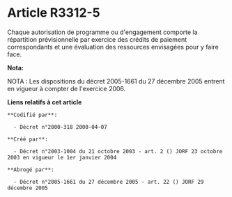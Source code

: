 # Article R3312-5

Chaque autorisation de programme ou d'engagement comporte la répartition prévisionnelle par exercice des crédits de paiement
correspondants et une évaluation des ressources envisagées pour y faire face.

**Nota:**

NOTA : Les dispositions du décret 2005-1661 du 27 décembre 2005 entrent en vigueur à compter de l'exercice 2006.

**Liens relatifs à cet article**

	**Codifié par**:

	  - Décret n°2000-318 2000-04-07

	**Créé par**:

	  - Décret n°2003-1004 du 21 octobre 2003 - art. 2 () JORF 23 octobre 2003 en vigueur le 1er janvier 2004

	**Abrogé par**:

	  - Décret n°2005-1661 du 27 décembre 2005 - art. 22 () JORF 29 décembre 2005
